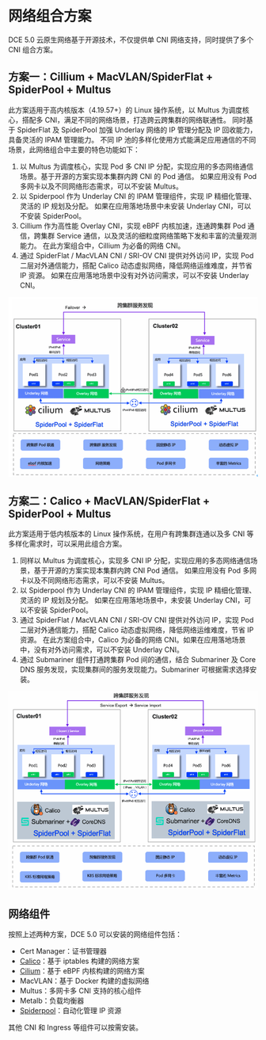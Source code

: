 # 网络组合方案

DCE 5.0 云原生网络基于开源技术，不仅提供单 CNI 网络支持，同时提供了多个 CNI 组合方案。

## 方案一：Cillium + MacVLAN/SpiderFlat + SpiderPool + Multus

此方案适用于高内核版本（4.19.57+）的 Linux 操作系统，以 Multus 为调度核心，搭配多 CNI，满足不同的网络场景，打造跨云跨集群的网络联通性。
同时基于 SpiderFlat 及 SpiderPool 加强 Underlay 网络的 IP 管理分配及 IP 回收能力，具备灵活的 IPAM 管理能力。
不同 IP 池的多样化使用方式能满足应用通信的不同场景，此网络组合中主要的特色功能如下：

1. 以 Multus 为调度核心，实现 Pod 多 CNI IP 分配，实现应用的多态网络通信场景。基于开源的方案实现本集群内跨 CNI 的 Pod 通信。
   如果应用没有 Pod 多网卡以及不同网络形态需求，可以不安装 Multus。
2. 以 Spiderpool 作为 Underlay CNI 的 IPAM 管理组件，实现 IP 精细化管理、灵活的 IP 规划及分配。
   如果在应用落地场景中未安装 Underlay CNI，可以不安装 SpiderPool。
3. Cillium 作为高性能 Overlay CNI，实现 eBPF 内核加速，连通跨集群 Pod 通信，跨集群 Service 通信，以及灵活的细粒度网络策略下发和丰富的流量观测能力。
   在此方案组合中，Cillium 为必备的网络 CNI。
4. 通过 SpiderFlat / MacVLAN CNI / SRI-OV CNI 提供对外访问 IP，实现 Pod 二层对外通信能力，搭配 Calico 动态虚拟网络，降低网络运维难度，并节省 IP 资源。
   如果在应用落地场景中没有对外访问需求，可以不安装 Underlay CNI。

![img](../images/solution01.png)

## 方案二：Calico + MacVLAN/SpiderFlat + SpiderPool + Multus

此方案适用于低内核版本的 Linux 操作系统，在用户有跨集群连通以及多 CNI 等多样化需求时，可以采用此组合方案。

1. 同样以 Multus 为调度核心，实现多 CNI IP 分配，实现应用的多态网络通信场景，基于开源的方案实现本集群内跨 CNI Pod 通信。
   如果应用没有 Pod 多网卡以及不同网络形态需求，可以不安装 Multus。
2. 以 Spiderpool 作为 Underlay CNI 的 IPAM 管理组件，实现 IP 精细化管理、灵活的 IP 规划及分配。
   如果在应用落地场景中，未安装 Underlay CNI，可以不安装 SpiderPool。
3. 通过 SpiderFlat / MacVLAN CNI / SRI-OV CNI 提供对外访问 IP，实现 Pod 二层对外通信能力，搭配 Calico 动态虚拟网络，降低网络运维难度，节省 IP 资源。
   在此方案组合中，Calico 为必备的网络 CNI。如果在应用落地场景中，没有对外访问需求，可以不安装 Underlay CNI。
4. 通过 Submariner 组件打通跨集群 Pod 间的通信，结合 Submariner 及 Core DNS 服务发现，实现集群间的服务发现能力。Submariner 可根据需求选择安装。

![img](../images/solution02.png)

## 网络组件

按照上述两种方案，DCE 5.0 可以安装的网络组件包括：

- Cert Manager：证书管理器
- [Calico](../modules/calico/what.md)：基于 iptables 构建的网络方案
- [Cilium](../modules/cilium/what.md)：基于 eBPF 内核构建的网络方案
- MacVLAN：基于 Docker 构建的虚拟网络
- Multus：多网卡多 CNI 支持的核心组件
- Metalb：负载均衡器
- [Spiderpool](../modules/spiderpool/what.md)：自动化管理 IP 资源

其他 CNI 和 Ingress 等组件可以按需安装。
